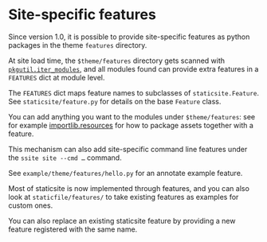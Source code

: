 # Site-specific features

Since version 1.0, it is possible to provide site-specific features as python
packages in the theme `features` directory.

At site load time, the `$theme/features` directory gets scanned with
[`pkgutil.iter_modules`](https://docs.python.org/3/library/pkgutil.html#pkgutil.iter_modules),
and all modules found can provide extra features in a `FEATURES` dict at module level.

The `FEATURES` dict maps feature names to subclasses of `staticsite.Feature`.
See `staticsite/feature.py` for details on the base `Feature` class.

You can add anything you want to the modules under `$theme/features`: see for
example [importlib.resources](https://docs.python.org/3/library/importlib.html#module-importlib.resources)
for how to package assets together with a feature.

This mechanism can also add site-specific command line features under the
`ssite site --cmd …` command.

See `example/theme/features/hello.py` for an annotate example feature.

Most of staticsite is now implemented through features, and you can also look
at `staticfile/features/` to take existing features as examples for custom
ones.

You can also replace an existing staticsite feature by providing a new feature
registered with the same name.
